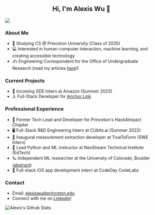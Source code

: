 <div> 
  <h2 align="center"> Hi, I'm Alexis Wu 👋 </h2> 
</div>

![](https://komarev.com/ghpvc/?username=alexisjwu&color=blueviolet&style=flat)

### About Me
* 🐅  Studying CS @ Princeton University (Class of 2025)
* 💻 Interested in human-computer interaction, machine learning, and creating accessible technology
* ✍️  Engineering Correspondent for the Office of Undergraduate Research (read my articles [here](https://pcur.princeton.edu/author/alexis-wu/)!)

### Current Projects
* :star2: Incoming SDE Intern at Amazon (Summer 2023)
* ⚓ Full-Stack Developer for [Anchor Link](https://anchorlink.onrender.com/) 

### Professional Experience
* 🌲  Former Tech Lead and Developer for Princeton's Hack4Impact Chapter
* 🖥️  Full-Stack R&D Engineering Intern at CUbits.ai (Summer 2022)
* 👕 Inaugural measurement extraction developer at TrueToForm (SWE Intern)
* 📖 Lead Python and ML instructor at NexStream Technical Institute (EdTech)
* 🪐 Independent ML researcher at the University of Colorado, Boulder ([abstract](https://www.ion.org/publications/abstract.cfm?articleID=17855))
* 📱 Full-stack iOS app development intern at CodeDay CodeLabs

### Contact
* Email: alexiswu@princeton.edu
* Connect with me on [Linkedin](http://linkedin.com/in/alexisjwu)!

![Alexis's Github Stats](https://github-contributor-stats.vercel.app/api?username=alexisjwu&hide=B&theme=midnight-purple&show_icons=true&count_private=true&hide=,issues)
